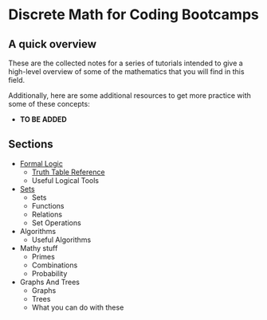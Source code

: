 # Discrete Math for Coding Bootcamps

## A quick overview

These are the collected notes for a series of tutorials intended to give a high-level overview of some of the mathematics that you will find in this field.

Additionally, here are some additional resources to get more practice with some of these concepts:

- **TO BE ADDED**

## Sections
- [Formal Logic](/sections/formal_logic/index.md)
  - [Truth Table Reference](/sections/formal_logic/index.md#truth-tables)
  - Useful Logical Tools
- [Sets](/sections/sets_and_logic/index.md)
  - Sets
  - Functions
  - Relations
  - Set Operations
- Algorithms
  - Useful Algorithms
- Mathy stuff
  - Primes
  - Combinations
  - Probability
- Graphs And Trees
  - Graphs
  - Trees
  - What you can do with these
